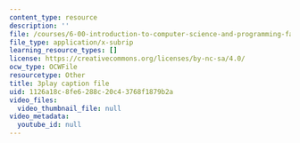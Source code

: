 ```yaml
---
content_type: resource
description: ''
file: /courses/6-00-introduction-to-computer-science-and-programming-fall-2008/1126a18c8fe6288c20c43768f1879b2a_WGDbIKtjmSs.srt
file_type: application/x-subrip
learning_resource_types: []
license: https://creativecommons.org/licenses/by-nc-sa/4.0/
ocw_type: OCWFile
resourcetype: Other
title: 3play caption file
uid: 1126a18c-8fe6-288c-20c4-3768f1879b2a
video_files:
  video_thumbnail_file: null
video_metadata:
  youtube_id: null
---
```

